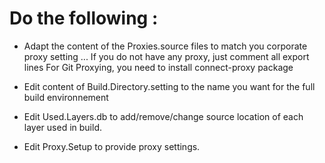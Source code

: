 Do the following :
================

- Adapt the content of the Proxies.source files to match you corporate proxy setting ...
If you do not have any proxy, just comment all export lines 
For Git Proxying, you need to install connect-proxy package

- Edit content of Build.Directory.setting to the name you want for the full build environnement
- Edit Used.Layers.db to add/remove/change source location of each layer used in build. 
- Edit Proxy.Setup to provide proxy settings. 

